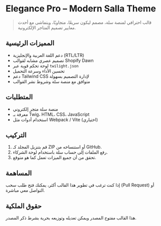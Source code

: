 # Elegance Pro – Modern Salla Theme

> قالب احترافي لمنصة سلة، مصمم ليكون سريعًا، متجاوبًا، ويتماشى مع أحدث معايير تصميم المتاجر الإلكترونية.

## المميزات الرئيسية

- دعم اللغة العربية والإنجليزية (RTL/LTR)
- تصميم عصري مشابه لقوالب Shopify Dawn
- لوحة تحكم قوية عبر `twilight.json`
- تحسين الأداء وسرعة التحميل
- دعم Tailwind CSS لإدارة التصميم بسهولة
- متوافق مع منصة سلة وشروط نشر القوالب

## المتطلبات

- منصة سلة متجر إلكتروني
- معرفة بـ Twig، HTML، CSS، JavaScript
- استخدام أدوات مثل Webpack / Vite (اختياري)

## التركيب

1. قم بتنزيل المجلد كـ ZIP أو استنساخه من GitHub.
2. رفع الملفات إلى حساب سلة باستخدام لوحة الشركاء.
3. تحقق من أن جميع الميزات تعمل كما هو متوقع.

## المساهمة

إذا كنت ترغب في تطوير هذا القالب أكثر، يمكنك فتح طلب سحب (Pull Request) أو التواصل معي مباشرة.

## حقوق الملكية

هذا القالب مفتوح المصدر ويمكن تعديله وتوزيعه بحرية بشرط ذكر المصدر.
